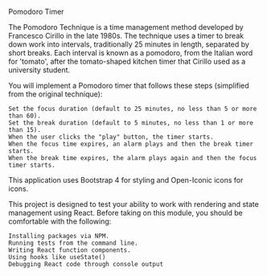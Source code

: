 Pomodoro Timer

The Pomodoro Technique is a time management method developed by Francesco Cirillo in the late 1980s.
The technique uses a timer to break down work into intervals, traditionally 25 minutes in length, separated by short breaks. Each interval is known as a pomodoro, from the Italian word for 'tomato', after the tomato-shaped kitchen timer that Cirillo used as a university student.

You will implement a Pomodoro timer that follows these steps (simplified from the original technique):

    Set the focus duration (default to 25 minutes, no less than 5 or more than 60).
    Set the break duration (default to 5 minutes, no less than 1 or more than 15).
    When the user clicks the "play" button, the timer starts.
    When the focus time expires, an alarm plays and then the break timer starts.
    When the break time expires, the alarm plays again and then the focus timer starts.

This application uses Bootstrap 4 for styling and Open-Iconic icons for icons.

This project is designed to test your ability to work with rendering and state management using React. Before taking on this module, you should be comfortable with the following:

    Installing packages via NPM.
    Running tests from the command line.
    Writing React function components.
    Using hooks like useState()
    Debugging React code through console output
